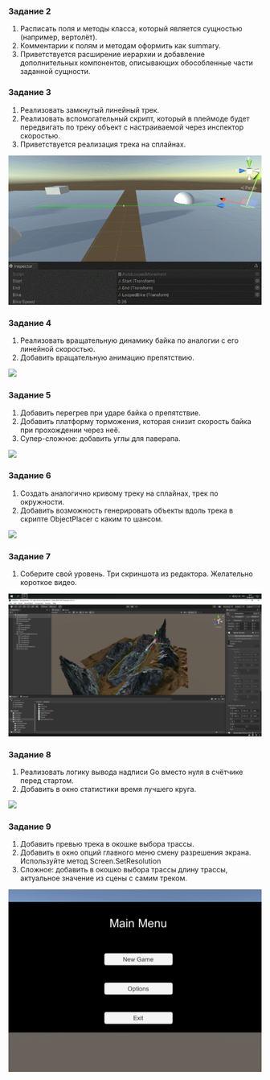 ﻿### Задание 2

1. Расписать поля и методы класса, который является сущностью (например, вертолёт).
2. Комментарии к полям и методам оформить как summary.
3. Приветствуется расширение иерархии и добавление дополнительных компонентов, описывающих обособленные части заданной сущности.

### Задание 3

1. Реализовать замкнутый линейный трек.
2. Реализовать вспомогательный скрипт, который в плеймоде будет передвигать по треку объект с настраиваемой через инспектор скоростью.
3. Приветствуется реализация трека на сплайнах.

![](https://raw.githubusercontent.com/apkuznetsov/lic-unity-course/main/about/hw03.gif)

### Задание 4

1. Реализовать вращательную динамику байка по аналогии с его линейной скоростью.
2. Добавить вращательную анимацию препятствию.

![](https://raw.githubusercontent.com/apkuznetsov/lic-unity-course/main/about/hw04.gif)

### Задание 5

1. Добавить перегрев при ударе байка о препятствие.
2. Добавить платформу торможения, которая снизит скорость байка при прохождении через неё.
3. Супер-сложное: добавить углы для паверапа.

![](https://raw.githubusercontent.com/apkuznetsov/lic-unity-course/main/about/hw05.gif)

### Задание 6

1. Создать аналогично кривому треку на сплайнах, трек по окружности.
2. Добавить возможность генерировать объекты вдоль трека в скрипте ObjectPlacer с каким то шансом. 

![](https://raw.githubusercontent.com/apkuznetsov/lic-unity-course/main/about/hw06.gif)

### Задание 7

1. Соберите свой уровень. Три скриншота из редактора. Желательно короткое видео.

![](https://raw.githubusercontent.com/apkuznetsov/lic-unity-course/main/about/hw07-1.png)

### Задание 8

1. Реализовать логику вывода надписи Go вместо нуля в счётчике перед стартом.
2. Добавить в окно статистики время лучшего круга.

![](https://raw.githubusercontent.com/apkuznetsov/lic-unity-course/main/about/hw08.gif)

### Задание 9

1. Добавить превью трека в окошке выбора трассы.
2. Добавить в окно опций главного меню смену разрешения экрана. Используйте метод Screen.SetResolution
3. Сложное: добавить в окошко выбора трассы длину трассы, актуальное значение из сцены с самим треком.

![](https://raw.githubusercontent.com/apkuznetsov/lic-unity-course/main/about/hw09.gif)